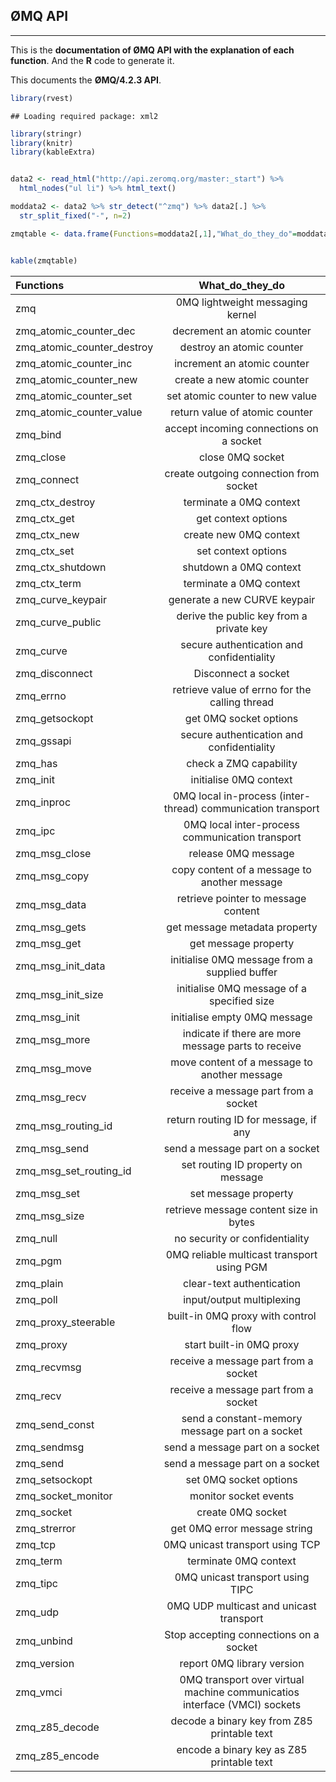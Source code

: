 ## ØMQ API

------------------------------------------------------------------------

This is the **documentation of ØMQ API with the explanation of each function**. And the **R** code to generate it.

This documents the **ØMQ/4.2.3 API**.

``` r
library(rvest)
```

    ## Loading required package: xml2

``` r
library(stringr)
library(knitr)
library(kableExtra)


data2 <- read_html("http://api.zeromq.org/master:_start") %>% 
  html_nodes("ul li") %>% html_text()

moddata2 <- data2 %>% str_detect("^zmq") %>% data2[.] %>% 
  str_split_fixed("-", n=2)

zmqtable <- data.frame(Functions=moddata2[,1],"What_do_they_do"=moddata2[,2])


kable(zmqtable)
```

| Functions                     | What\_do\_they\_do                                                        |
|:------------------------------|:-------------------------------------------------------------------------:|
| zmq                           | 0MQ lightweight messaging kernel                                          |
| zmq\_atomic\_counter\_dec     | decrement an atomic counter                                               |
| zmq\_atomic\_counter\_destroy | destroy an atomic counter                                                 |
| zmq\_atomic\_counter\_inc     | increment an atomic counter                                               |
| zmq\_atomic\_counter\_new     | create a new atomic counter                                               |
| zmq\_atomic\_counter\_set     | set atomic counter to new value                                           |
| zmq\_atomic\_counter\_value   | return value of atomic counter                                            |
| zmq\_bind                     | accept incoming connections on a socket                                   |
| zmq\_close                    | close 0MQ socket                                                          |
| zmq\_connect                  | create outgoing connection from socket                                    |
| zmq\_ctx\_destroy             | terminate a 0MQ context                                                   |
| zmq\_ctx\_get                 | get context options                                                       |
| zmq\_ctx\_new                 | create new 0MQ context                                                    |
| zmq\_ctx\_set                 | set context options                                                       |
| zmq\_ctx\_shutdown            | shutdown a 0MQ context                                                    |
| zmq\_ctx\_term                | terminate a 0MQ context                                                   |
| zmq\_curve\_keypair           | generate a new CURVE keypair                                              |
| zmq\_curve\_public            | derive the public key from a private key                                  |
| zmq\_curve                    | secure authentication and confidentiality                                 |
| zmq\_disconnect               | Disconnect a socket                                                       |
| zmq\_errno                    | retrieve value of errno for the calling thread                            |
| zmq\_getsockopt               | get 0MQ socket options                                                    |
| zmq\_gssapi                   | secure authentication and confidentiality                                 |
| zmq\_has                      | check a ZMQ capability                                                    |
| zmq\_init                     | initialise 0MQ context                                                    |
| zmq\_inproc                   | 0MQ local in-process (inter-thread) communication transport               |
| zmq\_ipc                      | 0MQ local inter-process communication transport                           |
| zmq\_msg\_close               | release 0MQ message                                                       |
| zmq\_msg\_copy                | copy content of a message to another message                              |
| zmq\_msg\_data                | retrieve pointer to message content                                       |
| zmq\_msg\_gets                | get message metadata property                                             |
| zmq\_msg\_get                 | get message property                                                      |
| zmq\_msg\_init\_data          | initialise 0MQ message from a supplied buffer                             |
| zmq\_msg\_init\_size          | initialise 0MQ message of a specified size                                |
| zmq\_msg\_init                | initialise empty 0MQ message                                              |
| zmq\_msg\_more                | indicate if there are more message parts to receive                       |
| zmq\_msg\_move                | move content of a message to another message                              |
| zmq\_msg\_recv                | receive a message part from a socket                                      |
| zmq\_msg\_routing\_id         | return routing ID for message, if any                                     |
| zmq\_msg\_send                | send a message part on a socket                                           |
| zmq\_msg\_set\_routing\_id    | set routing ID property on message                                        |
| zmq\_msg\_set                 | set message property                                                      |
| zmq\_msg\_size                | retrieve message content size in bytes                                    |
| zmq\_null                     | no security or confidentiality                                            |
| zmq\_pgm                      | 0MQ reliable multicast transport using PGM                                |
| zmq\_plain                    | clear-text authentication                                                 |
| zmq\_poll                     | input/output multiplexing                                                 |
| zmq\_proxy\_steerable         | built-in 0MQ proxy with control flow                                      |
| zmq\_proxy                    | start built-in 0MQ proxy                                                  |
| zmq\_recvmsg                  | receive a message part from a socket                                      |
| zmq\_recv                     | receive a message part from a socket                                      |
| zmq\_send\_const              | send a constant-memory message part on a socket                           |
| zmq\_sendmsg                  | send a message part on a socket                                           |
| zmq\_send                     | send a message part on a socket                                           |
| zmq\_setsockopt               | set 0MQ socket options                                                    |
| zmq\_socket\_monitor          | monitor socket events                                                     |
| zmq\_socket                   | create 0MQ socket                                                         |
| zmq\_strerror                 | get 0MQ error message string                                              |
| zmq\_tcp                      | 0MQ unicast transport using TCP                                           |
| zmq\_term                     | terminate 0MQ context                                                     |
| zmq\_tipc                     | 0MQ unicast transport using TIPC                                          |
| zmq\_udp                      | 0MQ UDP multicast and unicast transport                                   |
| zmq\_unbind                   | Stop accepting connections on a socket                                    |
| zmq\_version                  | report 0MQ library version                                                |
| zmq\_vmci                     | 0MQ transport over virtual machine communicatios interface (VMCI) sockets |
| zmq\_z85\_decode              | decode a binary key from Z85 printable text                               |
| zmq\_z85\_encode              | encode a binary key as Z85 printable text                                 |
